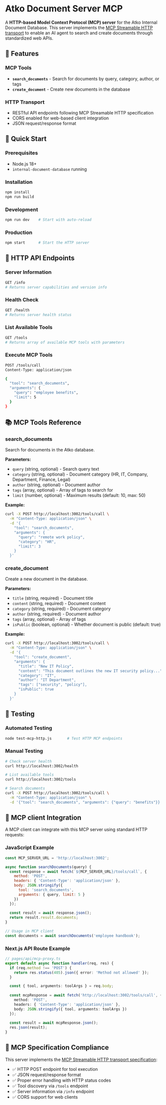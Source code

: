 # Atko Document Server MCP

A **HTTP-based Model Context Protocol (MCP) server** for the Atko Internal Document Database. This server implements the [MCP Streamable HTTP transport](https://modelcontextprotocol.io/specification/2025-06-18/basic/transports#streamable-http) to enable an AI agent to search and create documents through standardized web APIs.

## 🌟 Features

### MCP Tools
- **`search_documents`** - Search for documents by query, category, author, or tags
- **`create_document`** - Create new documents in the database

### HTTP Transport
- RESTful API endpoints following MCP Streamable HTTP specification
- CORS enabled for web-based client integration
- JSON request/response format


## 🚀 Quick Start

### Prerequisites
- Node.js 18+
- `internal-document-database` running

### Installation
```bash
npm install
npm run build
```

### Development
```bash
npm run dev    # Start with auto-reload
```

### Production
```bash
npm start      # Start the HTTP server
```

## 🔧 HTTP API Endpoints

### Server Information
```bash
GET /info
# Returns server capabilities and version info
```

### Health Check
```bash
GET /health
# Returns server health status
```

### List Available Tools
```bash
GET /tools
# Returns array of available MCP tools with parameters
```

### Execute MCP Tools
```bash
POST /tools/call
Content-Type: application/json

{
  "tool": "search_documents",
  "arguments": {
    "query": "employee benefits",
    "limit": 5
  }
}
```

## 📚 MCP Tools Reference

### search_documents
Search for documents in the Atko database.

**Parameters:**
- `query` (string, optional) - Search query text
- `category` (string, optional) - Document category (HR, IT, Company, Department, Finance, Legal)
- `author` (string, optional) - Document author
- `tags` (array, optional) - Array of tags to search for
- `limit` (number, optional) - Maximum results (default: 10, max: 50)

**Example:**
```bash
curl -X POST http://localhost:3002/tools/call \
  -H "Content-Type: application/json" \
  -d '{
    "tool": "search_documents",
    "arguments": {
      "query": "remote work policy",
      "category": "HR",
      "limit": 3
    }
  }'
```

### create_document
Create a new document in the database.

**Parameters:**
- `title` (string, required) - Document title
- `content` (string, required) - Document content
- `category` (string, required) - Document category
- `author` (string, required) - Document author
- `tags` (array, optional) - Array of tags
- `isPublic` (boolean, optional) - Whether document is public (default: true)

**Example:**
```bash
curl -X POST http://localhost:3002/tools/call \
  -H "Content-Type: application/json" \
  -d '{
    "tool": "create_document",
    "arguments": {
      "title": "New IT Policy",
      "content": "This document outlines the new IT security policy...",
      "category": "IT",
      "author": "IT Department",
      "tags": ["security", "policy"],
      "isPublic": true
    }
  }'
```

## 🧪 Testing

### Automated Testing
```bash
node test-mcp-http.js       # Test HTTP MCP endpoints
```

### Manual Testing
```bash
# Check server health
curl http://localhost:3002/health

# List available tools
curl http://localhost:3002/tools

# Search documents
curl -X POST http://localhost:3002/tools/call \
  -H "Content-Type: application/json" \
  -d '{"tool": "search_documents", "arguments": {"query": "benefits"}}'
```


## 🔗 MCP client Integration

A MCP client can integrate with this MCP server using standard HTTP requests:

### JavaScript Example
```javascript
const MCP_SERVER_URL = 'http://localhost:3002';

async function searchDocuments(query) {
  const response = await fetch(`${MCP_SERVER_URL}/tools/call`, {
    method: 'POST',
    headers: { 'Content-Type': 'application/json' },
    body: JSON.stringify({
      tool: 'search_documents',
      arguments: { query, limit: 5 }
    })
  });
  
  const result = await response.json();
  return result.result.documents;
}

// Usage in MCP client
const documents = await searchDocuments('employee handbook');
```

### Next.js API Route Example
```typescript
// pages/api/mcp-proxy.ts
export default async function handler(req, res) {
  if (req.method !== 'POST') {
    return res.status(405).json({ error: 'Method not allowed' });
  }

  const { tool, arguments: toolArgs } = req.body;
  
  const mcpResponse = await fetch('http://localhost:3002/tools/call', {
    method: 'POST',
    headers: { 'Content-Type': 'application/json' },
    body: JSON.stringify({ tool, arguments: toolArgs })
  });
  
  const result = await mcpResponse.json();
  res.json(result);
}
```

## 📖 MCP Specification Compliance

This server implements the [MCP Streamable HTTP transport specification](https://modelcontextprotocol.io/specification/2025-06-18/basic/transports#streamable-http):

- ✅ HTTP POST endpoint for tool execution
- ✅ JSON request/response format
- ✅ Proper error handling with HTTP status codes
- ✅ Tool discovery via `/tools` endpoint
- ✅ Server information via `/info` endpoint
- ✅ CORS support for web clients
